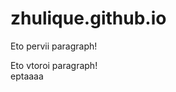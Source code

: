 # zhulique.github.io

<html>
  <head>
   <title>Zdarova pacanva, eto moi pervii code for 300$ </title>
  </head>
  <body>
   <p>Eto pervii paragraph! </p>
   <p>Eto vtoroi paragraph! </br>eptaaaa </p>
  </body>
</html>
